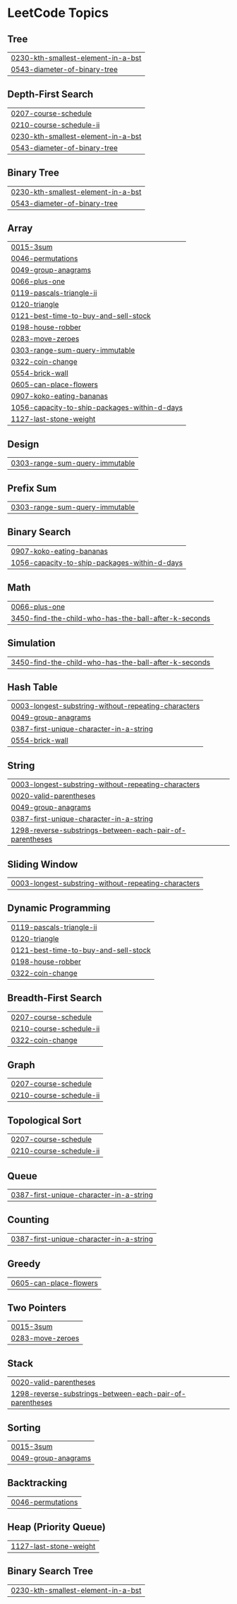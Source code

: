 

<!---LeetCode Topics Start-->
# LeetCode Topics
## Tree
|  |
| ------- |
| [0230-kth-smallest-element-in-a-bst](https://github.com/pradeep-giri/leetcode-solutions/tree/master/0230-kth-smallest-element-in-a-bst) |
| [0543-diameter-of-binary-tree](https://github.com/pradeep-giri/leetcode-solutions/tree/master/0543-diameter-of-binary-tree) |
## Depth-First Search
|  |
| ------- |
| [0207-course-schedule](https://github.com/pradeep-giri/leetcode-solutions/tree/master/0207-course-schedule) |
| [0210-course-schedule-ii](https://github.com/pradeep-giri/leetcode-solutions/tree/master/0210-course-schedule-ii) |
| [0230-kth-smallest-element-in-a-bst](https://github.com/pradeep-giri/leetcode-solutions/tree/master/0230-kth-smallest-element-in-a-bst) |
| [0543-diameter-of-binary-tree](https://github.com/pradeep-giri/leetcode-solutions/tree/master/0543-diameter-of-binary-tree) |
## Binary Tree
|  |
| ------- |
| [0230-kth-smallest-element-in-a-bst](https://github.com/pradeep-giri/leetcode-solutions/tree/master/0230-kth-smallest-element-in-a-bst) |
| [0543-diameter-of-binary-tree](https://github.com/pradeep-giri/leetcode-solutions/tree/master/0543-diameter-of-binary-tree) |
## Array
|  |
| ------- |
| [0015-3sum](https://github.com/pradeep-giri/leetcode-solutions/tree/master/0015-3sum) |
| [0046-permutations](https://github.com/pradeep-giri/leetcode-solutions/tree/master/0046-permutations) |
| [0049-group-anagrams](https://github.com/pradeep-giri/leetcode-solutions/tree/master/0049-group-anagrams) |
| [0066-plus-one](https://github.com/pradeep-giri/leetcode-solutions/tree/master/0066-plus-one) |
| [0119-pascals-triangle-ii](https://github.com/pradeep-giri/leetcode-solutions/tree/master/0119-pascals-triangle-ii) |
| [0120-triangle](https://github.com/pradeep-giri/leetcode-solutions/tree/master/0120-triangle) |
| [0121-best-time-to-buy-and-sell-stock](https://github.com/pradeep-giri/leetcode-solutions/tree/master/0121-best-time-to-buy-and-sell-stock) |
| [0198-house-robber](https://github.com/pradeep-giri/leetcode-solutions/tree/master/0198-house-robber) |
| [0283-move-zeroes](https://github.com/pradeep-giri/leetcode-solutions/tree/master/0283-move-zeroes) |
| [0303-range-sum-query-immutable](https://github.com/pradeep-giri/leetcode-solutions/tree/master/0303-range-sum-query-immutable) |
| [0322-coin-change](https://github.com/pradeep-giri/leetcode-solutions/tree/master/0322-coin-change) |
| [0554-brick-wall](https://github.com/pradeep-giri/leetcode-solutions/tree/master/0554-brick-wall) |
| [0605-can-place-flowers](https://github.com/pradeep-giri/leetcode-solutions/tree/master/0605-can-place-flowers) |
| [0907-koko-eating-bananas](https://github.com/pradeep-giri/leetcode-solutions/tree/master/0907-koko-eating-bananas) |
| [1056-capacity-to-ship-packages-within-d-days](https://github.com/pradeep-giri/leetcode-solutions/tree/master/1056-capacity-to-ship-packages-within-d-days) |
| [1127-last-stone-weight](https://github.com/pradeep-giri/leetcode-solutions/tree/master/1127-last-stone-weight) |
## Design
|  |
| ------- |
| [0303-range-sum-query-immutable](https://github.com/pradeep-giri/leetcode-solutions/tree/master/0303-range-sum-query-immutable) |
## Prefix Sum
|  |
| ------- |
| [0303-range-sum-query-immutable](https://github.com/pradeep-giri/leetcode-solutions/tree/master/0303-range-sum-query-immutable) |
## Binary Search
|  |
| ------- |
| [0907-koko-eating-bananas](https://github.com/pradeep-giri/leetcode-solutions/tree/master/0907-koko-eating-bananas) |
| [1056-capacity-to-ship-packages-within-d-days](https://github.com/pradeep-giri/leetcode-solutions/tree/master/1056-capacity-to-ship-packages-within-d-days) |
## Math
|  |
| ------- |
| [0066-plus-one](https://github.com/pradeep-giri/leetcode-solutions/tree/master/0066-plus-one) |
| [3450-find-the-child-who-has-the-ball-after-k-seconds](https://github.com/pradeep-giri/leetcode-solutions/tree/master/3450-find-the-child-who-has-the-ball-after-k-seconds) |
## Simulation
|  |
| ------- |
| [3450-find-the-child-who-has-the-ball-after-k-seconds](https://github.com/pradeep-giri/leetcode-solutions/tree/master/3450-find-the-child-who-has-the-ball-after-k-seconds) |
## Hash Table
|  |
| ------- |
| [0003-longest-substring-without-repeating-characters](https://github.com/pradeep-giri/leetcode-solutions/tree/master/0003-longest-substring-without-repeating-characters) |
| [0049-group-anagrams](https://github.com/pradeep-giri/leetcode-solutions/tree/master/0049-group-anagrams) |
| [0387-first-unique-character-in-a-string](https://github.com/pradeep-giri/leetcode-solutions/tree/master/0387-first-unique-character-in-a-string) |
| [0554-brick-wall](https://github.com/pradeep-giri/leetcode-solutions/tree/master/0554-brick-wall) |
## String
|  |
| ------- |
| [0003-longest-substring-without-repeating-characters](https://github.com/pradeep-giri/leetcode-solutions/tree/master/0003-longest-substring-without-repeating-characters) |
| [0020-valid-parentheses](https://github.com/pradeep-giri/leetcode-solutions/tree/master/0020-valid-parentheses) |
| [0049-group-anagrams](https://github.com/pradeep-giri/leetcode-solutions/tree/master/0049-group-anagrams) |
| [0387-first-unique-character-in-a-string](https://github.com/pradeep-giri/leetcode-solutions/tree/master/0387-first-unique-character-in-a-string) |
| [1298-reverse-substrings-between-each-pair-of-parentheses](https://github.com/pradeep-giri/leetcode-solutions/tree/master/1298-reverse-substrings-between-each-pair-of-parentheses) |
## Sliding Window
|  |
| ------- |
| [0003-longest-substring-without-repeating-characters](https://github.com/pradeep-giri/leetcode-solutions/tree/master/0003-longest-substring-without-repeating-characters) |
## Dynamic Programming
|  |
| ------- |
| [0119-pascals-triangle-ii](https://github.com/pradeep-giri/leetcode-solutions/tree/master/0119-pascals-triangle-ii) |
| [0120-triangle](https://github.com/pradeep-giri/leetcode-solutions/tree/master/0120-triangle) |
| [0121-best-time-to-buy-and-sell-stock](https://github.com/pradeep-giri/leetcode-solutions/tree/master/0121-best-time-to-buy-and-sell-stock) |
| [0198-house-robber](https://github.com/pradeep-giri/leetcode-solutions/tree/master/0198-house-robber) |
| [0322-coin-change](https://github.com/pradeep-giri/leetcode-solutions/tree/master/0322-coin-change) |
## Breadth-First Search
|  |
| ------- |
| [0207-course-schedule](https://github.com/pradeep-giri/leetcode-solutions/tree/master/0207-course-schedule) |
| [0210-course-schedule-ii](https://github.com/pradeep-giri/leetcode-solutions/tree/master/0210-course-schedule-ii) |
| [0322-coin-change](https://github.com/pradeep-giri/leetcode-solutions/tree/master/0322-coin-change) |
## Graph
|  |
| ------- |
| [0207-course-schedule](https://github.com/pradeep-giri/leetcode-solutions/tree/master/0207-course-schedule) |
| [0210-course-schedule-ii](https://github.com/pradeep-giri/leetcode-solutions/tree/master/0210-course-schedule-ii) |
## Topological Sort
|  |
| ------- |
| [0207-course-schedule](https://github.com/pradeep-giri/leetcode-solutions/tree/master/0207-course-schedule) |
| [0210-course-schedule-ii](https://github.com/pradeep-giri/leetcode-solutions/tree/master/0210-course-schedule-ii) |
## Queue
|  |
| ------- |
| [0387-first-unique-character-in-a-string](https://github.com/pradeep-giri/leetcode-solutions/tree/master/0387-first-unique-character-in-a-string) |
## Counting
|  |
| ------- |
| [0387-first-unique-character-in-a-string](https://github.com/pradeep-giri/leetcode-solutions/tree/master/0387-first-unique-character-in-a-string) |
## Greedy
|  |
| ------- |
| [0605-can-place-flowers](https://github.com/pradeep-giri/leetcode-solutions/tree/master/0605-can-place-flowers) |
## Two Pointers
|  |
| ------- |
| [0015-3sum](https://github.com/pradeep-giri/leetcode-solutions/tree/master/0015-3sum) |
| [0283-move-zeroes](https://github.com/pradeep-giri/leetcode-solutions/tree/master/0283-move-zeroes) |
## Stack
|  |
| ------- |
| [0020-valid-parentheses](https://github.com/pradeep-giri/leetcode-solutions/tree/master/0020-valid-parentheses) |
| [1298-reverse-substrings-between-each-pair-of-parentheses](https://github.com/pradeep-giri/leetcode-solutions/tree/master/1298-reverse-substrings-between-each-pair-of-parentheses) |
## Sorting
|  |
| ------- |
| [0015-3sum](https://github.com/pradeep-giri/leetcode-solutions/tree/master/0015-3sum) |
| [0049-group-anagrams](https://github.com/pradeep-giri/leetcode-solutions/tree/master/0049-group-anagrams) |
## Backtracking
|  |
| ------- |
| [0046-permutations](https://github.com/pradeep-giri/leetcode-solutions/tree/master/0046-permutations) |
## Heap (Priority Queue)
|  |
| ------- |
| [1127-last-stone-weight](https://github.com/pradeep-giri/leetcode-solutions/tree/master/1127-last-stone-weight) |
## Binary Search Tree
|  |
| ------- |
| [0230-kth-smallest-element-in-a-bst](https://github.com/pradeep-giri/leetcode-solutions/tree/master/0230-kth-smallest-element-in-a-bst) |
<!---LeetCode Topics End-->